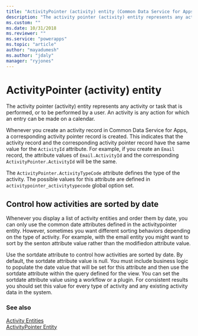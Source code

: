 ```yaml
---
title: "ActivityPointer (activity) entity (Common Data Service for Apps) | Microsoft Docs" # Intent and product brand in a unique string of 43-59 chars including spaces
description: "The activity pointer (activity) entity represents any activity or task that is performed, or to be performed by a user. An activity is any action for which an entry can be made on a calendar" 
ms.custom: ""
ms.date: 10/31/2018
ms.reviewer: ""
ms.service: "powerapps"
ms.topic: "article"
author: "mayadumesh" 
ms.author: "jdaly" 
manager: "ryjones" 
---
```

# ActivityPointer (activity) entity

The activity pointer (activity) entity represents any activity or task that is performed, or to be performed by a user. An activity is any action for which an entry can be made on a calendar.  
  
 Whenever you create an activity record in Common Data Service for Apps, a corresponding activity pointer record is created. This indicates that the activity record and the corresponding activity pointer record have the same value for the `ActivityId` attribute. For example, if you create an `Email` record, the attribute values of `Email.ActivityId` and the corresponding `ActivityPointer.ActivityId` will be the same.  
  
 The `ActivityPointer.ActivityTypeCode` attribute defines the type of the activity. The possible values for this attribute are defined in `activitypointer_activitytypecode` global option set.  
  
<a name="bkmk_sortdate"></a>   

## Control how activities are sorted by date  
  
 Whenever you display a list of activity entities and order them by date, you can only use the common date  attributes defined in the activitypointer entity. However, sometimes you want different sorting behaviors depending on the type of activity. For example, with the email entity you might want to sort by the senton attribute value  rather than the modifiedon attribute value.  
  
 Use the sortdate attribute to control how activities are sorted by date. By default, the sortdate attribute value is null. You must include business logic to populate the date value that will be set for this attribute and then use the sortdate attribute within the query defined for the view. You can set the sortdate attribute value using a workflow or a plugin. For consistent results you should set this value for every type of activity and any existing activity data in the system.  
  
### See also  
 [Activity Entities](activity-entities.md)   
 [ActivityPointer Entity](reference/entities/activitypointer.md)